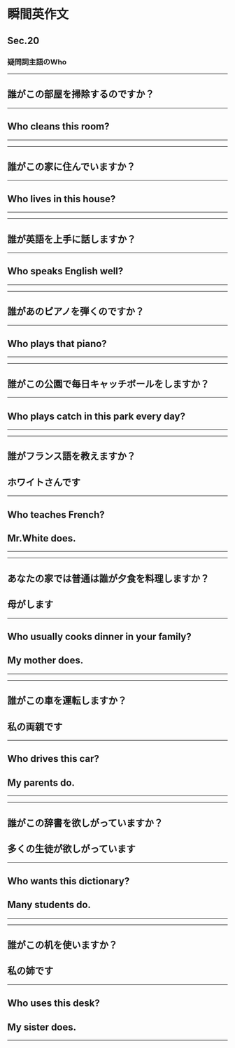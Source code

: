 # 瞬間英作文
##  Sec.20
### 疑問詞主語のWho
***
<!-- 1 -->
## 誰がこの部屋を掃除するのですか？
---
## Who cleans this room?
***
***
<!-- 2 -->
## 誰がこの家に住んでいますか？
---
## Who lives in this house?
***
***
<!-- 3 -->
## 誰が英語を上手に話しますか？
---
## Who speaks English well?
***
***
<!-- 4 -->
## 誰があのピアノを弾くのですか？
---
## Who plays that piano?
***
***
<!-- 5 -->
## 誰がこの公園で毎日キャッチボールをしますか？
---
## Who plays catch in this park every day?
***
***
<!-- 6 -->
## 誰がフランス語を教えますか？
## ホワイトさんです
---
## Who teaches French?
## Mr.White does.
***
***
<!-- 7 -->
## あなたの家では普通は誰が夕食を料理しますか？
## 母がします
---
## Who usually cooks dinner in your family?
## My mother does.
***
***
<!-- 8 -->
## 誰がこの車を運転しますか？
## 私の両親です
---
## Who drives this car?
## My parents do.
***
***
<!-- 9 -->
## 誰がこの辞書を欲しがっていますか？
## 多くの生徒が欲しがっています
---
## Who wants this dictionary?
## Many students do.
***
***
<!-- 10 -->
## 誰がこの机を使いますか？
## 私の姉です
---
## Who uses this desk?
## My sister does.
***
